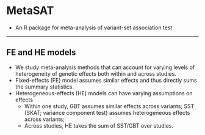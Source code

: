 # MetaSAT
 - An R package for meta-analysis of variant-set association test

-----
## FE and HE models
 - We study meta-analysis methods that can account for varying levels of
   heterogeneity of genetic effects both within and across studies.
 - Fixed-effects (FE) model assumes similar effects and thus directly
      sums the summary statistics.
 - Heterogeneous-effects (HE) models can have varying assumptions on effects  
   - Within one study, GBT assumes similar effects across variants; SST 
     (SKAT; variance component test) assumes heterogeneous effects across variants;
   - Across studies, HE takes the sum of SST/GBT over studies.

